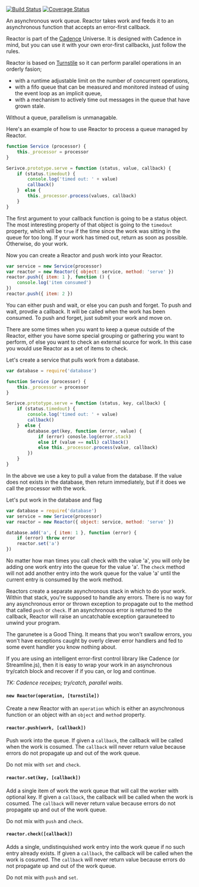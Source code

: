 [![Build Status](https://travis-ci.org/bigeasy/reactor.svg?branch=master)](https://travis-ci.org/bigeasy/reactor) [![Coverage Status](https://coveralls.io/repos/bigeasy/reactor/badge.svg?branch=master&service=github)](https://coveralls.io/github/bigeasy/reactor?branch=master)

An asynchronous work queue. Reactor takes work and feeds it to an asynchronous
function that accepts an error-first callback.

Reactor is part of the [Cadence](https://github.com/bigeasy/cadence) Universe.
It is designed with Cadence in mind, but you can use it with your own eror-first
callbacks, just follow the rules.

Reactor is based on [Turnstile](https://github.com/bigeasy/turnstile) so it can
perform parallel operations in an orderly fasion;

 * with a runtime adjustable limit on the number of concurrent operations,
 * with a fifo queue that can be measured and monitored instead of using the
 event loop as an implicit queue,
 * with a mechanism to actively time out messages in the queue that have grown
 stale.

Without a queue, parallelism is unmanagable.

Here's an example of how to use Reactor to process a queue managed by Reactor.

```javascript
function Service (processor) {
    this._processor = processor
}

Serivce.prototype.serve = function (status, value, callback) {
    if (status.timedout) {
        console.log('timed out: ' + value)
        callback()
    }  else {
        this._processor.process(values, callback)
    }
}
```

The first argument to your callback function is going to be a status object.
The most interesting property of that object is going to the `timedout`
property, which will be `true` if the time since the work was sitting in the
queue for too long. If your work has timed out, return as soon as possible.
Otherwise, do your work.

Now you can create a Reactor and push work into your Reactor.

```javascript
var service = new Service(processor)
var reactor = new Reactor({ object: service, method: 'serve' })
reactor.push({ item: 1 }, function () {
    console.log('item consumed')
})
reactor.push({ item: 2 })
```

You can either push and wait, or else you can push and forget. To push and wait,
provdie a callback. It will be called when the work has been consumed. To push
and forget, just submit your work and move on.

There are some times when you want to keep a queue outside of the Reactor,
either you have some special grouping or gathering you want to perform, of else
you want to check an external source for work. In this case you would use
Reactor as a set of items to check.

Let's create a service that pulls work from a database.

```javascript
var database = require('database')

function Service (processor) {
    this._processor = processor
}

Serivce.prototype.serve = function (status, key, callback) {
    if (status.timedout) {
        console.log('timed out: ' + value)
        callback()
    }  else {
        database.get(key, function (error, value) {
            if (error) conosle.log(error.stack)
            else if (value == null) callback()
            else this._processor.process(value, callback)
        })
    }
}
```

In the above we use a key to pull a value from the database. If the value does
not exists in the database, then return immediately, but if it does we call the
processor with the work.

Let's put work in the database and flag

```javascript
var database = require('database')
var service = new Serivce(processor)
var reactor = new Reactor({ object: service, method: 'serve' })

database.add('a', { item: 1 }, function (error) {
    if (error) throw error
    reactor.set('a')
})
```

No matter how man times you call check with the value 'a', you will only be
adding one work entry into the queue for the value 'a'. The `check` method will
not add another entry into the work queue for the value 'a' until the current
entry is consumed by the work method.

Reactors create a separate asynchronous stack in which to do your work. Within
that stack, you're supposed to handle any errors. There is no way for any
asynchronous error or thrown exception to propagate out to the method that
called `push` or `check`. If an asynchronous error is returned to the callback,
Reactor will raise an uncatchable exception garauneteed to unwind your program.

The garunetee is a Good Thing. It means that you won't swallow errors, you won't
have exceptions caught by overly clever error handlers and fed to some event
handler you know nothing about.

If you are using an intelligent error-first control library like Cadence (or
Streamline.js), then it is easy to wrap your work in an asynchronous try/catch
block and recover if if you can, or log and continue.

*TK: Cadence receipes; try/catch, parallel waits.*

#### `new Reactor(operation, [turnstile])`

Create a new Reactor with an `operation` which is either an asynchronous
function or an object with an `object` and `method` property.

#### `reactor.push(work, [callback])`

Push work into the queue. If given a `callback`, the callback will be called
when the work is cosumed. The `callback` will never return value because errors
do not propagate up and out of the work queue.

Do not mix with `set` and `check`.

#### `reactor.set(key, [callback])`

Add a single item of work the work queue that will call the worker with optional
key. If given a `callback`, the callback will be called when the work is
cosumed. The `callback` will never return value because errors do not propagate
up and out of the work queue.

Do not mix with `push` and `check`.

#### `reactor.check([callback])`

Adds a single, undistinquished work entry into the work queue if no such entry
already exists. If given a `callback`, the callback will be called when the work
is cosumed. The `callback` will never return value because errors do not
propagate up and out of the work queue.


Do not mix with `push` and `set`.
